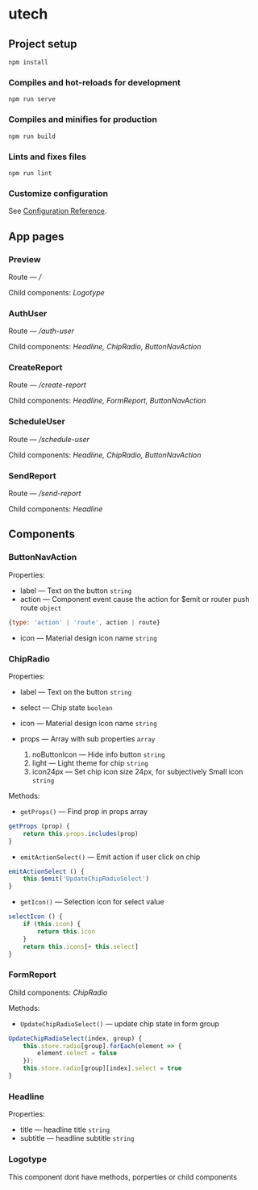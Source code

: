 # utech

## Project setup
```
npm install
```

### Compiles and hot-reloads for development
```
npm run serve
```

### Compiles and minifies for production
```
npm run build
```

### Lints and fixes files
```
npm run lint
```

### Customize configuration
See [Configuration Reference](https://cli.vuejs.org/config/).

## App pages

### Preview
Route — */*

Child components: *Logotype*


### AuthUser
Route — */auth-user*

Child components: *Headline, ChipRadio, ButtonNavAction*

### CreateReport
Route — */create-report*

Child components: *Headline, FormReport, ButtonNavAction*

### ScheduleUser
Route — */schedule-user*

Child components: *Headline, ChipRadio, ButtonNavAction*

### SendReport
Route — */send-report*

Child components: *Headline*

## Components

### ButtonNavAction

Properties: 
* label — Text on the button `string`
* action — Component event cause the action for $emit or router push route `object`
``` javascript
{type: 'action' | 'route', action | route}
```
* icon — Material design icon name `string`
### ChipRadio

Properties: 
* label — Text on the button `string`
* select — Chip state `boolean`
* icon — Material design icon name `string`
* props — Array with sub properties `array`

	1. noButtonIcon — Hide info button `string`
	2. light — Light theme for chip `string`
	3. icon24px — Set chip icon size 24px, for subjectively Small icon `string`

Methods:
* `getProps()` — Find prop in props array
``` javascript
getProps (prop) {
	return this.props.includes(prop)
}
```
* `emitActionSelect()` — Emit action if user click on chip
``` javascript
emitActionSelect () {
	this.$emit('UpdateChipRadioSelect')
}
```
* `getIcon()` — Selection icon for select value
``` javascript
selectIcon () {
	if (this.icon) {
		return this.icon
	}
	return this.icons[+ this.select]
}
```
### FormReport

Child components: *ChipRadio*

Methods:
* `UpdateChipRadioSelect()` — update chip state in form group
``` javascript
UpdateChipRadioSelect(index, group) {
	this.store.radio[group].forEach(element => {
		element.select = false
	});
	this.store.radio[group][index].select = true
}
```

### Headline

Properties:
* title — headline title `string`
* subtitle — headline subtitle `string`

### Logotype
 This component dont have methods, porperties or child components